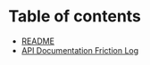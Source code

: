 # Table of contents

* [README](README.md)
* [API Documentation Friction Log](friction-log/README.md)
